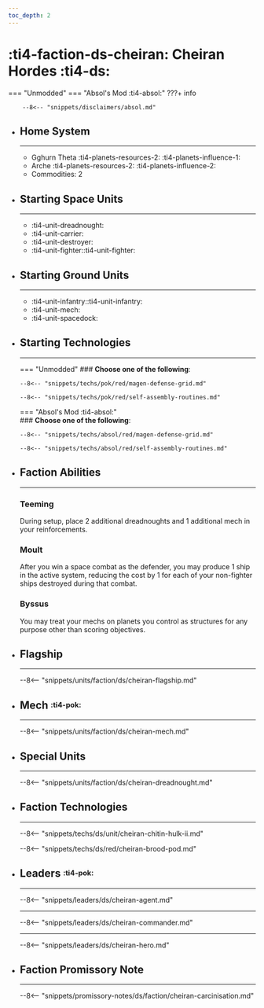 ```yaml
---
toc_depth: 2
---
```


# :ti4-faction-ds-cheiran: Cheiran Hordes :ti4-ds:
=== "Unmodded"
=== "Absol's Mod :ti4-absol:" 
    ???+ info

        --8<-- "snippets/disclaimers/absol.md"

<div class="grid cards" markdown>

-   ## __Home System__

    ---

    * Gghurn Theta :ti4-planets-resources-2: :ti4-planets-influence-1:
    * Arche :ti4-planets-resources-2: :ti4-planets-influence-2:
    * Commodities: 2

</div>

<div class="grid cards" markdown>

-   ## __Starting Space Units__

    ---

    * :ti4-unit-dreadnought:
    * :ti4-unit-carrier:
    * :ti4-unit-destroyer:
    * :ti4-unit-fighter::ti4-unit-fighter:

-   ## __Starting Ground Units__

    ---

    * :ti4-unit-infantry::ti4-unit-infantry:
    * :ti4-unit-mech:
    * :ti4-unit-spacedock:

-   ## __Starting Technologies__

    ---
    === "Unmodded"
        ### **Choose one of the following**:

        --8<-- "snippets/techs/pok/red/magen-defense-grid.md"

        --8<-- "snippets/techs/pok/red/self-assembly-routines.md"

    === "Absol's Mod :ti4-absol:"  
        ### **Choose one of the following**:
        
        --8<-- "snippets/techs/absol/red/magen-defense-grid.md"

        --8<-- "snippets/techs/absol/red/self-assembly-routines.md"

-   ## __Faction Abilities__

    ---
    ### **Teeming**
    
    During setup, place 2 additional dreadnoughts and 1 additional mech in your reinforcements.

    ### **Moult**
    
    After you win a space combat as the defender, you may produce 1 ship in the active system, reducing the cost by 1 for each of your non-fighter ships destroyed during that combat.

    ### **Byssus**
    
    You may treat your mechs on planets you control as structures for any purpose other than scoring objectives.

-   ## __Flagship__

    ---
    --8<-- "snippets/units/faction/ds/cheiran-flagship.md"

-   ## __Mech__ <sup><sub>:ti4-pok:</sub></sup>

    ---
    --8<-- "snippets/units/faction/ds/cheiran-mech.md"

</div>

<div class="grid cards" markdown>

-   ## __Special Units__

    ---
    --8<-- "snippets/units/faction/ds/cheiran-dreadnought.md"

</div>

<div class="grid cards" markdown>

-   ## __Faction Technologies__

    ---

    --8<-- "snippets/techs/ds/unit/cheiran-chitin-hulk-ii.md"

    --8<-- "snippets/techs/ds/red/cheiran-brood-pod.md"


-   ## __Leaders__ <sup><sub>:ti4-pok:</sub></sup>

    ---
    
    --8<-- "snippets/leaders/ds/cheiran-agent.md"

    ---

    --8<-- "snippets/leaders/ds/cheiran-commander.md"

    ---

    --8<-- "snippets/leaders/ds/cheiran-hero.md"

-   ## __Faction Promissory Note__

    ---
    --8<-- "snippets/promissory-notes/ds/faction/cheiran-carcinisation.md"

</div>
